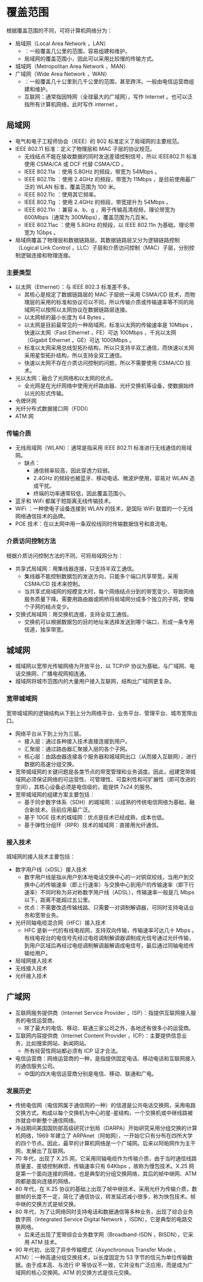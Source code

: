 # 覆盖范围

根据覆盖范围的不同，可将计算机网络分为：
- 局域网（Local Area Network ，LAN）
  - ：一般覆盖几公里的范围，容易组建和维护。
  - 局域网的覆盖范围小，因此可以采用比较慢的传输方式。
- 城域网（Metropolitan Area Network ，MAN）
- 广域网（Wide Area Network ，WAN）
  - ：一般覆盖几十公里到几千公里的范围，甚至跨洋。一般由电信运营商组建和维护。
  - 互联网：通常指因特网（全球最大的广域网），写作 Internet 。也可以泛指所有计算机网络，此时写作 internet 。

## 局域网

- 电气和电子工程师协会（IEEE）的 802 标准定义了局域网的主要规范。
- IEEE 802.11 标准：定义了物理层和 MAC 子层的协议规范。
  - 无线结点不能在接收数据的同时发送差错控制信号，所以 IEEE802.11 标准使用 CSMA/CA 或 DCF 代替 CSMA/CD 。
  - IEEE 802.11a ：使用 5.8GHz 的频段，带宽为 54Mbps 。
  - IEEE 802.11b ：使用 2.4GHz 的频段，带宽为 11Mbps ，是目前使用最广泛的 WLAN 标准，覆盖范围为 100 米。
  - IEEE 802.11c ：使用其它频率。
  - IEEE 802.11g ：使用 2.4GHz 的频段，带宽提升为 54Mbps 。
  - IEEE 802.11n ：兼容 a、b、g ，用于传输高清视频，理论带宽为 600Mbps（通常为 300Mbps），覆盖范围为几百米。
  - IEEE 802.11ac ：使用 5.8GHz 的频段，以 IEEE 802.11n 为基础，理论带宽为 1Gbps 。 
- 局域网覆盖了物理层和数据链路层。其数据链路层又分为逻辑链路控制（Logical Link Control ，LLC）子层和介质访问控制（MAC）子层，分别控制逻辑连接和物理连接。

### 主要类型

- 以太网（Ethernet）：与 IEEE 802.3 标准差不多。
  - 其核心是规定了数据链路层的 MAC 子层统一采用 CSMA/CD 技术，而物理层的采用的标准和协议可以不同，所以传输介质或传输速率等不同的局域网可以按照以太网协议在数据链路层连接。
  - 以太网帧的最小长度为 64 Bytes 。
  - 以太网是目前最常见的一种局域网，标准以太网的传输速率是 10Mbps ，快速以太网（Fast Ethernet ，FE）可达 100Mbps ，千兆以太网（Gigabit Ethernet ，GE）可达 1000Mbps 。
  - 标准以太网采用总线型拓扑结构，所以只支持半双工通信，而快速以太网采用星型拓扑结构，所以支持全双工通信。
  - 快速以太网不存在介质访问控制的问题，所以不需要使用 CSMA/CD 技术。
- 光以太网：融合了光网络和以太网的优点。
  - 全光网是在光纤网络中使用光纤路由器、光纤交换机等设备，使数据始终以光的形式传输。
- 令牌环网
- 光纤分布式数据接口网（FDDI）
- ATM 网

### 传输介质

- 无线局域网（WLAN）：通常是指采用 IEEE 802.11 标准进行无线通信的局域网。
  - 缺点：
    - 通信频率较高，因此穿透力较弱。
    - 2.4GHz 的频段也被蓝牙、移动电话、微波炉使用，容易对 WLAN 造成干扰。
    - 终端的功率通常较低，因此覆盖范围小。
- 蓝牙和 WiFi 都属于短距离无线传输技术。
- WiFi ：一种使电子设备连接到 WLAN 的技术，是国际 WiFi 联盟的一个无线网络通信技术的品牌。
- POE 技术：在以太网中用一条双绞线同时传输数据信号和直流电。

### 介质访问控制方法

根据介质访问控制方法的不同，可将局域网分为：
- 共享式局域网：用集线器连接，只支持半双工通信。
  - 集线器不能控制数据包的发送方向，只能多个端口共享带宽，采用 CSMA/CD 技术来控制。
  - 当共享式局域网的规模变大时，每个网络结点分到的带宽变少，导致网络服务质量下降。需要用路由器或网桥将局域网分成多个独立的子网，使每个子网的结点变少。
- 交换式局域网：用交换机连接，支持全双工通信。
  - 交换机可以根据数据包的目的地址来选择发送到哪个端口，形成一条专用信道，独享带宽。

## 城域网

- 城域网以宽带光传输网络为开放平台，以 TCP/IP 协议为基础，与广域网、电话交换网、广播电视网相连通。
- 城域网将城市范围内的大量用户接入互联网，结构比广域网更复杂。

### 宽带城域网

宽带城域网的逻辑结构从下到上分为网络平台、业务平台、管理平台、城市宽带出口。
- 网络平台从下到上分为三层。
  - 接入层：通过各种接入技术直接连接到用户。
  - 汇聚层：通过路由器汇聚接入层的各个子网。
  - 核心层：由路由器连接各个服务器和城域网出口（从而接入互联网），进行数据的高速分组交换。
- 宽带城域网的关键问题是各类节点的带宽管理和业务调度。因此，组建宽带城域网必须保证网络的可运营性、可管理性、可盈利性和可扩展性（即可改进的空间），其核心设备必须是电信级的，能提供 7x24 的服务。
- 宽带城域网的组建方案主要包括：
  - 基于同步数字体系（SDH）的城域网：以成熟的传统电信网络为基础，融合新技术。目前应用最广泛。
  - 基于 10GE 技术的城域网：优点是技术已经成熟，成本也低。
  - 基于弹性分组环（RPR）技术的城域网：直接用光纤通信。

### 接入技术

城域网的接入技术主要包括：
- 数字用户线（xDSL）接入技术
  - 数字用户线是指从用户到本地电话交换中心的一对铜双绞线，当用户到交换中心的传输速率（即上行速率）与交换中心到用户的传输速率（即下行速率）不同时称为非对称数字用户线（ADSL），传输速率一般是几 Mbps 以下，距离不能超过五公里。
  - 优点：不需要改造传输线路、只需要一对调制解调器，可同时支持电话业务和宽带业务。
- 光纤同轴电缆混合网（HFC）接入技术
  - HFC 是新一代的有线电视网，支持双向传输，传输速率可达几十 Mbps 。有线电视台的电信号先经过电缆调制解调器调制成光信号通过光纤传输，到用户区域后再经过电缆调制解调器解调成电信号，最后通过同轴电缆传输给用户。
- 局域网接入技术
- 无线接入技术
- 光纤接入技术

## 广域网

- 互联网服务提供商（Internet Service Provider ，ISP）：指提供互联网接入服务的电信运营商。
  - 除了最大的电信、移动、联通三家公司之外，各地还有很多小的运营商。
- 互联网内容提供商（Internet Content Provider ，ICP）：主要提供信息业务，比如搜索网站、新闻网站。
  - 所有经营性网站都必须有 ICP 证才合法。
- 电信运营商：网络运营商的一种，是指提供固定电话、移动电话和互联网接入的通信服务公司。
  - 中国的四大电信运营商分别是电信、移动、联通和广电。

### 发展历史

- 传统电信网（电信网属于通信网的一种）的信道是公共电话交换网，采用电路交换方式，构成以每个交换机为中心的星-星结构，一个交换机或中继线路被炸就会中断整个通信网络。
- 冷战期间美国国防部高级研究计划局（DARPA）开始研究采用分组交换的计算机网络，1969 年建立了 ARPAnet（阿帕网），一开始它只有分布在四所大学的四个节点。因此，最早的计算机网络是一个广域网。后来以阿帕网作为主干网，发展出了互联网。
- 70 年代，出现了 X.25 网，它采用同轴电缆作为传输介质，由于当时通信线路质量差、差错控制麻烦，传输速率只有 64Kbps ，故称为慢包技术。X.25 网是第一个面向连接的网络，也是典型的分组交换网络，其后的帧中继网、ATM 网都是面向连接的网络。
- 80 年代，在 X.25 协议的基础上出现了帧中继技术，采用光纤为传输介质，数据帧的长度不一定，简化了通信协议，转发延迟减小很多，称为快包技术。帧中继的交换方式是帧交换。
- 80 年代，为了让网络同时支持电话和数据通信等多种业务，出现了综合业务数字网（Integrated Service Digital Network ，ISDN），它是典型的电路交换网络。
  - 后来还出现了宽带综合业务数字网（Broadband-ISDN ，BISDN），它采用 ATM 技术。
- 90 年代初，出现了异步传输模式（Asynchronous Transfer Mode ，ATM）：一种高速分组交换技术，以长度固定为 53 字节的信元为单位传输数据。由于成本高、与流行 IP 等协议不一致，它并没有广泛应用，而是成为广域网的核心交换网。ATM 的交换方式是信元交换。
